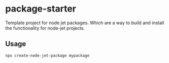 # package-starter
Template project for node jet packages. Which are a way to build and install the functionality for node-jet projects.
## Usage

```bash
npx create-node-jet-package mypackage
```
